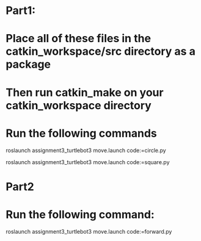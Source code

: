 

# Part1: 

# Place all of these files in the catkin_workspace/src directory as a package

# Then run catkin_make on your catkin_workspace directory

# Run the following commands

roslaunch assignment3_turtlebot3 move.launch code:=circle.py

roslaunch assignment3_turtlebot3 move.launch code:=square.py


# Part2

# Run the following command:

roslaunch assignment3_turtlebot3 move.launch code:=forward.py

